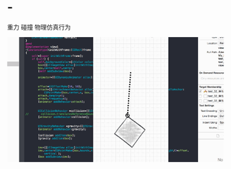 # -
重力 碰撞  物理仿真行为


![image](https://github.com/airui666/-/blob/master/test_32_弹性附着行为/Untitled_14.gif ) 
